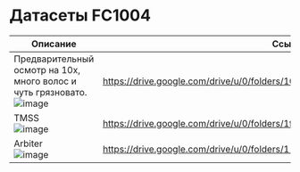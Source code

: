 # Датасеты FC1004

|Описание|Ссылка|
|---|---|
|Предварительный осмотр на 10x, много волос и чуть грязновато.<br/> ![image](https://user-images.githubusercontent.com/5828819/188595567-6c8c2d17-973c-4068-9819-cb9f3d2b04e9.png)| https://drive.google.com/drive/u/0/folders/10ttC_m02uwXFpD35gqmhU827C4nYZ8QW |
|TMSS <br/> ![image](https://user-images.githubusercontent.com/5828819/229502049-114db66c-bd1b-4d0a-9336-5a53e0d9bc02.png)| https://drive.google.com/drive/u/0/folders/1fHi_VqnJKxHP6GwqVV7cByixUvKGnpDT|
|Arbiter <br/> ![image](https://user-images.githubusercontent.com/5828819/229503429-c5b1fd42-e9c3-4b89-b4fb-b5321883b2e2.png)|https://drive.google.com/drive/u/0/folders/1-BMESpvk3u-Mmm3C_iueycdYYAizqZZR |
